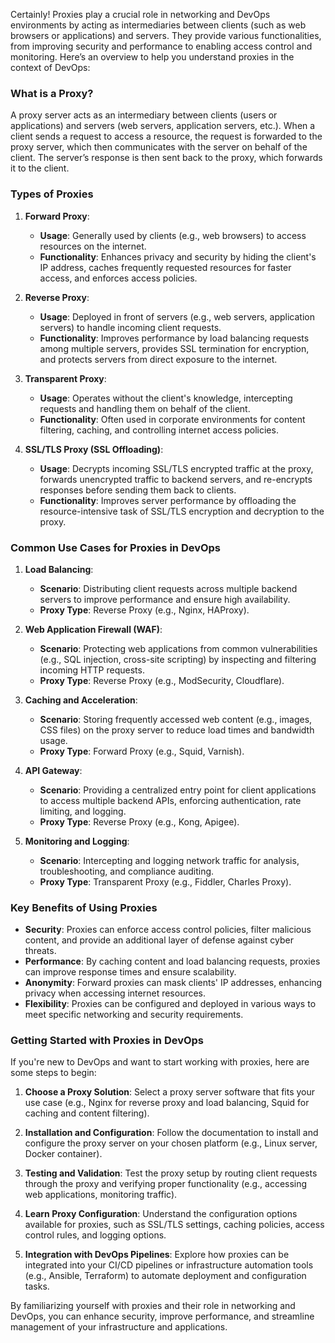 Certainly! Proxies play a crucial role in networking and DevOps environments by acting as intermediaries between clients (such as web browsers or applications) and servers. They provide various functionalities, from improving security and performance to enabling access control and monitoring. Here’s an overview to help you understand proxies in the context of DevOps:

### What is a Proxy?

A proxy server acts as an intermediary between clients (users or applications) and servers (web servers, application servers, etc.). When a client sends a request to access a resource, the request is forwarded to the proxy server, which then communicates with the server on behalf of the client. The server’s response is then sent back to the proxy, which forwards it to the client.

### Types of Proxies

1. **Forward Proxy**:
   - **Usage**: Generally used by clients (e.g., web browsers) to access resources on the internet.
   - **Functionality**: Enhances privacy and security by hiding the client's IP address, caches frequently requested resources for faster access, and enforces access policies.

2. **Reverse Proxy**:
   - **Usage**: Deployed in front of servers (e.g., web servers, application servers) to handle incoming client requests.
   - **Functionality**: Improves performance by load balancing requests among multiple servers, provides SSL termination for encryption, and protects servers from direct exposure to the internet.

3. **Transparent Proxy**:
   - **Usage**: Operates without the client's knowledge, intercepting requests and handling them on behalf of the client.
   - **Functionality**: Often used in corporate environments for content filtering, caching, and controlling internet access policies.

4. **SSL/TLS Proxy (SSL Offloading)**:
   - **Usage**: Decrypts incoming SSL/TLS encrypted traffic at the proxy, forwards unencrypted traffic to backend servers, and re-encrypts responses before sending them back to clients.
   - **Functionality**: Improves server performance by offloading the resource-intensive task of SSL/TLS encryption and decryption to the proxy.

### Common Use Cases for Proxies in DevOps

1. **Load Balancing**:
   - **Scenario**: Distributing client requests across multiple backend servers to improve performance and ensure high availability.
   - **Proxy Type**: Reverse Proxy (e.g., Nginx, HAProxy).

2. **Web Application Firewall (WAF)**:
   - **Scenario**: Protecting web applications from common vulnerabilities (e.g., SQL injection, cross-site scripting) by inspecting and filtering incoming HTTP requests.
   - **Proxy Type**: Reverse Proxy (e.g., ModSecurity, Cloudflare).

3. **Caching and Acceleration**:
   - **Scenario**: Storing frequently accessed web content (e.g., images, CSS files) on the proxy server to reduce load times and bandwidth usage.
   - **Proxy Type**: Forward Proxy (e.g., Squid, Varnish).

4. **API Gateway**:
   - **Scenario**: Providing a centralized entry point for client applications to access multiple backend APIs, enforcing authentication, rate limiting, and logging.
   - **Proxy Type**: Reverse Proxy (e.g., Kong, Apigee).

5. **Monitoring and Logging**:
   - **Scenario**: Intercepting and logging network traffic for analysis, troubleshooting, and compliance auditing.
   - **Proxy Type**: Transparent Proxy (e.g., Fiddler, Charles Proxy).

### Key Benefits of Using Proxies

- **Security**: Proxies can enforce access control policies, filter malicious content, and provide an additional layer of defense against cyber threats.
- **Performance**: By caching content and load balancing requests, proxies can improve response times and ensure scalability.
- **Anonymity**: Forward proxies can mask clients' IP addresses, enhancing privacy when accessing internet resources.
- **Flexibility**: Proxies can be configured and deployed in various ways to meet specific networking and security requirements.

### Getting Started with Proxies in DevOps

If you're new to DevOps and want to start working with proxies, here are some steps to begin:

1. **Choose a Proxy Solution**: Select a proxy server software that fits your use case (e.g., Nginx for reverse proxy and load balancing, Squid for caching and content filtering).
   
2. **Installation and Configuration**: Follow the documentation to install and configure the proxy server on your chosen platform (e.g., Linux server, Docker container).

3. **Testing and Validation**: Test the proxy setup by routing client requests through the proxy and verifying proper functionality (e.g., accessing web applications, monitoring traffic).

4. **Learn Proxy Configuration**: Understand the configuration options available for proxies, such as SSL/TLS settings, caching policies, access control rules, and logging options.

5. **Integration with DevOps Pipelines**: Explore how proxies can be integrated into your CI/CD pipelines or infrastructure automation tools (e.g., Ansible, Terraform) to automate deployment and configuration tasks.

By familiarizing yourself with proxies and their role in networking and DevOps, you can enhance security, improve performance, and streamline management of your infrastructure and applications.